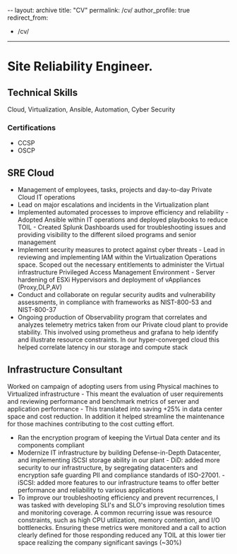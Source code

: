--
layout: archive
title: "CV"
permalink: /cv/
author_profile: true
redirect_from:
  - /cv/

---

# Site Reliability Engineer.

## Technical Skills
Cloud, Virtualization, Ansible, Automation, Cyber Security

### Certifications
- CCSP
- OSCP

## SRE Cloud
- Management of employees, tasks, projects and day-to-day Private Cloud IT operations
- Lead on major escalations and incidents in the Virtualization plant
- Implemented automated processes to improve efficiency and reliability
        - Adopted Ansible within IT operations and deployed playbooks to reduce TOIL
        - Created Splunk Dashboards used for troubleshooting issues and providing visibility to the different siloed programs and senior management
- Implement security measures to protect against cyber threats
        - Lead in reviewing and implementing IAM within the Virtualization Operations space. Scoped out the necessary entitlements to administer the Virtual infrastructure Privileged Access Management Environment
        - Server hardening of ESXi Hypervisors and deployment of vAppliances (Proxy,DLP,AV)
-  Conduct and collaborate on regular security audits and vulnerability assessments, in compliance with frameworks as NIST-800-53 and NIST-800-37
- Ongoing production of Observability program that correlates and analyzes telemetry metrics taken from our Private cloud plant to provide stability. This involved using prometheus and grafana to help identify and illustrate resource constraints. In our hyper-converged cloud this helped correlate latency in our storage and compute stack

## Infrastructure Consultant
Worked on campaign of adopting users from using Physical machines to Virtualized infrastructure
        - This meant the evaluation of user requirements and reviewing performance and benchmark metrics of server and application performance
        - This translated into saving +25% in data center space and cost reduction. In addition it helped streamline the maintenance for those machines contributing to the cost cutting effort.
- Ran the encryption program of keeping the Virtual Data center and its components compliant
- Modernize IT infrastructure by building Defense-in-Depth Datacenter, and implementing iSCSI storage ability in our plant
        - DiD: added more security to our infrastructure, by segregating datacenters and encryption safe guarding PII and compliance standards of ISO-27001.
        - iSCSI: added more features to our infrastructure teams to offer better performance and reliability to various applications
- To improve our troubleshooting efficiency and prevent recurrences, I was tasked with developing SLI's and SLO's improving resolution times and monitoring coverage. A common recurring issue was resource constraints, such as high CPU utilization, memory contention, and I/O bottlenecks. Ensuring these metrics were monitored and a call to action clearly defined for those responding reduced any TOIL at this lower tier space realizing the company significant savings (~30%)

